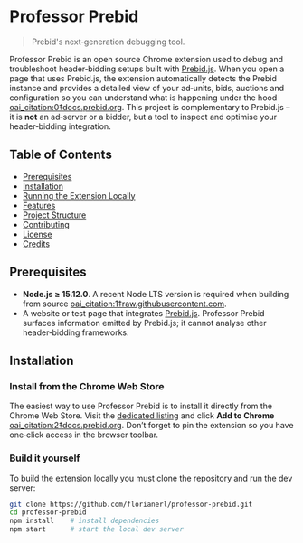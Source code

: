 # Professor Prebid

> Prebid's next‑generation debugging tool.

Professor Prebid is an open source Chrome extension used to debug and
troubleshoot header‑bidding setups built with
[Prebid.js](https://github.com/prebid/Prebid.js). When you open a page that
uses Prebid.js, the extension automatically detects the Prebid instance and
provides a detailed view of your ad‑units, bids, auctions and configuration so
you can understand what is happening under the hood [oai_citation:0‡docs.prebid.org](https://docs.prebid.org/tools/professor-prebid.html#:~:text=Professor%20Prebid%20is%20an%20open,js).
This project is complementary to Prebid.js – it is **not** an ad‑server or a
bidder, but a tool to inspect and optimise your header‑bidding integration.

## Table of Contents

- [Prerequisites](#prerequisites)
- [Installation](#installation)
- [Running the Extension Locally](#running-the-extension-locally)
- [Features](#features)
- [Project Structure](#project-structure)
- [Contributing](#contributing)
- [License](#license)
- [Credits](#credits)

## Prerequisites

- **Node.js ≥ 15.12.0**. A recent Node LTS version is required when building
  from source [oai_citation:1‡raw.githubusercontent.com](https://raw.githubusercontent.com/prebid/professor-prebid/master/README.md#:~:text=1,folder).
- A website or test page that integrates
  [Prebid.js](https://github.com/prebid/Prebid.js). Professor Prebid surfaces
  information emitted by Prebid.js; it cannot analyse other
  header‑bidding frameworks.

## Installation

### Install from the Chrome Web Store

The easiest way to use Professor Prebid is to install it directly from the
Chrome Web Store. Visit the
[dedicated listing](https://chrome.google.com/webstore/detail/professor-prebid-v02/kdnllijdimhbledmfdbljampcdphcbdc)
and click **Add to Chrome** [oai_citation:2‡docs.prebid.org](https://docs.prebid.org/tools/professor-prebid.html#:~:text=Simply%20visit%20the%20dedicated%20Chrome,click%20access). Don’t forget to
pin the extension so you have one‑click access in the browser toolbar.

### Build it yourself

To build the extension locally you must clone the repository and run the dev
server:

```bash
git clone https://github.com/florianerl/professor-prebid.git
cd professor-prebid
npm install    # install dependencies
npm start      # start the local dev server